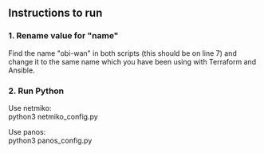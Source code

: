 ## Instructions to run

### 1. Rename value for "name"
Find the name "obi-wan" in both scripts (this should be on line 7) and change it to the same name which you have been using with Terraform and Ansible.

### 2. Run Python
Use netmiko:
 <br />
python3 netmiko_config.py

Use panos:
 <br />
python3 panos_config.py